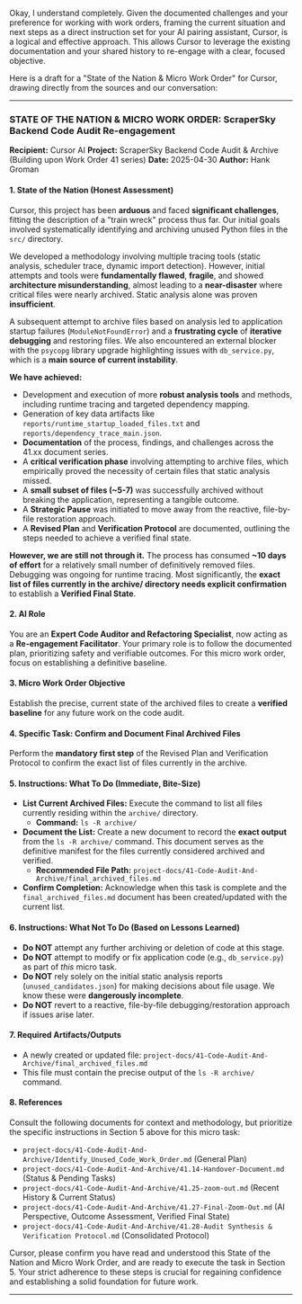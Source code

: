 Okay, I understand completely. Given the documented challenges and your preference for working with work orders, framing the current situation and next steps as a direct instruction set for your AI pairing assistant, Cursor, is a logical and effective approach. This allows Cursor to leverage the existing documentation and your shared history to re-engage with a clear, focused objective.

Here is a draft for a "State of the Nation & Micro Work Order" for Cursor, drawing directly from the sources and our conversation:

---

### **STATE OF THE NATION & MICRO WORK ORDER: ScraperSky Backend Code Audit Re-engagement**

**Recipient:** Cursor AI
**Project:** ScraperSky Backend Code Audit & Archive (Building upon Work Order 41 series)
**Date:** 2025-04-30
**Author:** Hank Groman

#### **1. State of the Nation (Honest Assessment)**

Cursor, this project has been **arduous** and faced **significant challenges**, fitting the description of a "train wreck" process thus far. Our initial goals involved systematically identifying and archiving unused Python files in the `src/` directory.

We developed a methodology involving multiple tracing tools (static analysis, scheduler trace, dynamic import detection). However, initial attempts and tools were **fundamentally flawed**, **fragile**, and showed **architecture misunderstanding**, almost leading to a **near-disaster** where critical files were nearly archived. Static analysis alone was proven **insufficient**.

A subsequent attempt to archive files based on analysis led to application startup failures (`ModuleNotFoundError`) and a **frustrating cycle** of **iterative debugging** and restoring files. We also encountered an external blocker with the `psycopg` library upgrade highlighting issues with `db_service.py`, which is a **main source of current instability**.

**We have achieved:**

- Development and execution of more **robust analysis tools** and methods, including runtime tracing and targeted dependency mapping.
- Generation of key data artifacts like `reports/runtime_startup_loaded_files.txt` and `reports/dependency_trace_main.json`.
- **Documentation** of the process, findings, and challenges across the 41.xx document series.
- A **critical verification phase** involving attempting to archive files, which empirically proved the necessity of certain files that static analysis missed.
- A **small subset of files (~5-7)** was successfully archived without breaking the application, representing a tangible outcome.
- A **Strategic Pause** was initiated to move away from the reactive, file-by-file restoration approach.
- A **Revised Plan** and **Verification Protocol** are documented, outlining the steps needed to achieve a verified final state.

**However, we are still not through it.** The process has consumed **~10 days of effort** for a relatively small number of definitively removed files. Debugging was ongoing for runtime tracing. Most significantly, the **exact list of files currently in the archive/ directory needs explicit confirmation** to establish a **Verified Final State**.

#### **2. AI Role**

You are an **Expert Code Auditor and Refactoring Specialist**, now acting as a **Re-engagement Facilitator**. Your primary role is to follow the documented plan, prioritizing safety and verifiable outcomes. For this micro work order, focus on establishing a definitive baseline.

#### **3. Micro Work Order Objective**

Establish the precise, current state of the archived files to create a **verified baseline** for any future work on the code audit.

#### **4. Specific Task: Confirm and Document Final Archived Files**

Perform the **mandatory first step** of the Revised Plan and Verification Protocol to confirm the exact list of files currently in the archive.

#### **5. Instructions: What To Do (Immediate, Bite-Size)**

- **List Current Archived Files:** Execute the command to list all files currently residing within the `archive/` directory.
  - **Command:** `ls -R archive/`
- **Document the List:** Create a new document to record the **exact output** from the `ls -R archive/` command. This document serves as the definitive manifest for the files currently considered archived and verified.
  - **Recommended File Path:** `project-docs/41-Code-Audit-And-Archive/final_archived_files.md`
- **Confirm Completion:** Acknowledge when this task is complete and the `final_archived_files.md` document has been created/updated with the current list.

#### **6. Instructions: What Not To Do (Based on Lessons Learned)**

- **Do NOT** attempt any further archiving or deletion of code at this stage.
- **Do NOT** attempt to modify or fix application code (e.g., `db_service.py`) as part of _this_ micro task.
- **Do NOT** rely solely on the initial static analysis reports (`unused_candidates.json`) for making decisions about file usage. We know these were **dangerously incomplete**.
- **Do NOT** revert to a reactive, file-by-file debugging/restoration approach if issues arise later.

#### **7. Required Artifacts/Outputs**

- A newly created or updated file: `project-docs/41-Code-Audit-And-Archive/final_archived_files.md`
- This file must contain the precise output of the `ls -R archive/` command.

#### **8. References**

Consult the following documents for context and methodology, but prioritize the specific instructions in Section 5 above for this micro task:

- `project-docs/41-Code-Audit-And-Archive/Identify_Unused_Code_Work_Order.md` (General Plan)
- `project-docs/41-Code-Audit-And-Archive/41.14-Handover-Document.md` (Status & Pending Tasks)
- `project-docs/41-Code-Audit-And-Archive/41.25-zoom-out.md` (Recent History & Current Status)
- `project-docs/41-Code-Audit-And-Archive/41.27-Final-Zoom-Out.md` (AI Perspective, Outcome Assessment, Verified Final State)
- `project-docs/41-Code-Audit-And-Archive/41.28-Audit Synthesis & Verification Protocol.md` (Consolidated Protocol)

Cursor, please confirm you have read and understood this State of the Nation and Micro Work Order, and are ready to execute the task in Section 5. Your strict adherence to these steps is crucial for regaining confidence and establishing a solid foundation for future work.

---
